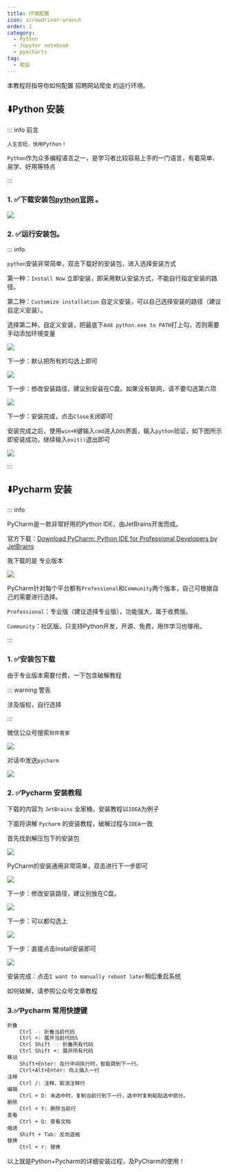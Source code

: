```yaml
---
title: 环境配置
icon: screwdriver-wrench
order: 1
category:
  - Python
  - Jupyter notebook
  - pyecharts
tag:
  - 爬虫
---
```


本教程将指导你如何配置 招聘网站爬虫 的运行环境。

<!-- more -->

## ⬇️Python 安装

::: info 前言

`人生苦短，快用Python！`

`Python`作为众多编程语言之一，是学习者比较容易上手的一门语言，有着简单、易学、好用等特点

:::

### 1. ✅️️下载安装包[python官网](https://www.python.org/downloads/windows/) 。

![](./image/b9f7f7cc81916a60b95e3835c66381c5.png)

### 2. ✅️️运行安装包。
::: info

`python`安装非常简单，双击下载好的安装包，进入选择安装方式

第一种：`Install Now` 立即安装，即采用默认安装方式，不能自行指定安装的路径。

第二种：`Customize installation` 自定义安装，可以自己选择安装的路径（建议自定义安装）。

选择第二种，自定义安装，把最底下`Add python.exe to PATH`打上勾，否则需要手动添加环境变量

![](./image/f5d9533689c48586594a40e3fcc134c1.png)

下一步：默认把所有的勾选上即可

![](./image/82c712c81a254678a318be353433bba2.png)

下一步：修改安装路径，建议别安装在C盘。如果没有联网，请不要勾选第六项

![](./image/10163b5b3841c2ef8362c30638dce164.png)

下一步：安装完成，点击`Close`关闭即可

安装完成之后，使用`win+R`键输入`cmd`进入`DOS`界面，输入`python`验证，如下图所示即安装成功，继续输入`exit()`退出即可

![](./image/eb05e977a7027985a7b731647e515cf4.png)

:::

## ⬇️Pycharm 安装

::: info

PyCharm是一款非常好用的Python IDE，由JetBrains开发而成。

官方下载：[Download PyCharm: Python IDE for Professional Developers by JetBrains](https://www.jetbrains.com/pycharm/download/?section=windows#section=windows)

我下载的是 专业版本

![](./image/8971166a259dd89444f436fd3047b0c8.png)

PyCharm针对每个平台都有`Professional`和`Community`两个版本，自己可根据自己的需要进行选择。

`Professional`：专业版（建议选择专业版），功能强大，属于收费版。

`Community`：社区版，只支持Python开发，开源、免费，用作学习也够用。

:::

### 1. ✅️️安装包下载

由于专业版本需要付费，一下包含破解教程

::: warning 警告

涉及版权，自行选择

:::

微信公众号搜索`软件管家`

![](./image/f114d0926375c08d75ed9d127d3812e1.png)

对话中发送`pycharm`

![](./image/76f48f514e5dba6c375df642dfc46aa3.png)

### 2. ✅️️Pycharm 安装教程

下载的内容为 `JetBrains` 全家桶，安装教程以`IDEA`为例子

下面将讲解 `Pycharm` 的安装教程，破解过程与`IDEA`一致

首先找到解压包下的安装包

![](./image/d418a73cbf5c5d3f4f54e0e3903245ef.png)

PyCharm的安装通用非常简单，双击进行下一步即可

![](./image/d1b49226c80179063acfa2c76195f57c.png)

下一步：修改安装路径，建议别放在C盘。

![](./image/3632c2ea96a157156bb8707dccee5026.png)

下一步：可以都勾选上

![](./image/f66cf81125e917b79dde6af7b87e895a.png)

下一步：直接点击Install安装即可

![](./image/87aac7748caa19df1469209456240c2c.png)

安装完成：点击`I want to manually reboot later`稍后重启系统

如何破解，请参照公众号文章教程

### 3.✅️️Pycharm 常用快捷键

```bash
折叠
    Ctrl -: 折叠当前代码
    Ctrl +: 展开当前代码S
    Ctrl Shift -: 折叠所有代码
    Ctrl Shift +: 展开所有代码
移动
    Shift+Enter: 在行中间执行时，智能跳到下一行。
    Ctrl+Alt+Enter: 向上插入一行
注释
    Ctrl /: 注释、取消注释行
编辑
    Ctrl + D: 未选中时，复制当前行到下一行，选中时复制粘贴选中部分。
删除
    Ctrl + Y: 删除当前行
查看
    Ctrl + Q: 查看文档
缩进
    Shift + Tab: 反向退格
替换
    Ctrl + r: 替换
```

以上就是Python+Pycharm的详细安装过程，及PyCharm的使用！
